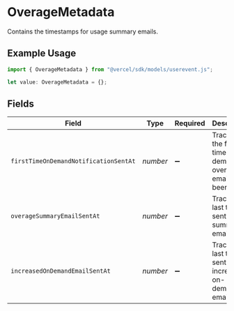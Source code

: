 # OverageMetadata

Contains the timestamps for usage summary emails.

## Example Usage

```typescript
import { OverageMetadata } from "@vercel/sdk/models/userevent.js";

let value: OverageMetadata = {};
```

## Fields

| Field                                                           | Type                                                            | Required                                                        | Description                                                     |
| --------------------------------------------------------------- | --------------------------------------------------------------- | --------------------------------------------------------------- | --------------------------------------------------------------- |
| `firstTimeOnDemandNotificationSentAt`                           | *number*                                                        | :heavy_minus_sign:                                              | Tracks if the first time on-demand overage email has been sent. |
| `overageSummaryEmailSentAt`                                     | *number*                                                        | :heavy_minus_sign:                                              | Tracks the last time we sent a summary email.                   |
| `increasedOnDemandEmailSentAt`                                  | *number*                                                        | :heavy_minus_sign:                                              | Tracks the last time we sent a increased on-demand email.       |